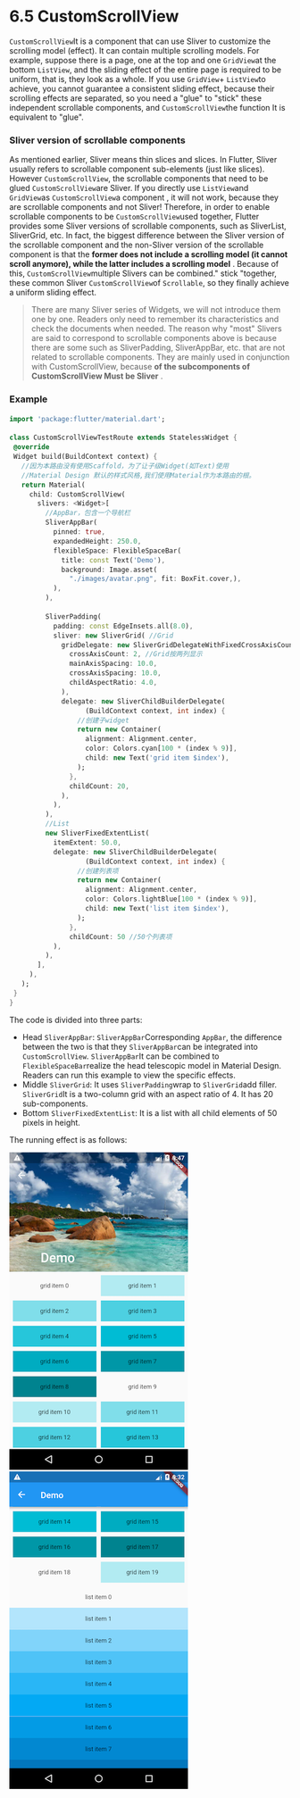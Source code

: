 # 6.5 CustomScrollView

`CustomScrollView`It is a component that can use Sliver to customize the scrolling model (effect). It can contain multiple scrolling models. For example, suppose there is a page, one at the top and one `GridView`at the bottom `ListView`, and the sliding effect of the entire page is required to be uniform, that is, they look as a whole. If you use `GridView`+ `ListView`to achieve, you cannot guarantee a consistent sliding effect, because their scrolling effects are separated, so you need a "glue" to "stick" these independent scrollable components, and `CustomScrollView`the function It is equivalent to "glue".

### Sliver version of scrollable components

As mentioned earlier, Sliver means thin slices and slices. In Flutter, Sliver usually refers to scrollable component sub-elements (just like slices). However `CustomScrollView`, the scrollable components that need to be glued `CustomScrollView`are Sliver. If you directly use `ListView`and `GridView`as `CustomScrollView`a component , it will not work, because they are scrollable components and not Sliver! Therefore, in order to enable scrollable components to be `CustomScrollView`used together, Flutter provides some Sliver versions of scrollable components, such as SliverList, SliverGrid, etc. In fact, the biggest difference between the Sliver version of the scrollable component and the non-Sliver version of the scrollable component is that the **former does not include a scrolling model (it cannot scroll anymore), while the latter includes a scrolling model** . Because of this, `CustomScrollView`multiple Slivers can be combined." stick "together, these common Sliver `CustomScrollView`of `Scrollable`, so they finally achieve a uniform sliding effect.

> There are many Sliver series of Widgets, we will not introduce them one by one. Readers only need to remember its characteristics and check the documents when needed. The reason why "most" Slivers are said to correspond to scrollable components above is because there are some such as SliverPadding, SliverAppBar, etc. that are not related to scrollable components. They are mainly used in conjunction with CustomScrollView, because **of the subcomponents of CustomScrollView Must be Sliver** .

### Example

``` dart 
import 'package:flutter/material.dart';

class CustomScrollViewTestRoute extends StatelessWidget {
 @override
 Widget build(BuildContext context) {
   //因为本路由没有使用Scaffold，为了让子级Widget(如Text)使用
   //Material Design 默认的样式风格,我们使用Material作为本路由的根。
   return Material(
     child: CustomScrollView(
       slivers: <Widget>[
         //AppBar，包含一个导航栏
         SliverAppBar(
           pinned: true,
           expandedHeight: 250.0,
           flexibleSpace: FlexibleSpaceBar(
             title: const Text('Demo'),
             background: Image.asset(
               "./images/avatar.png", fit: BoxFit.cover,),
           ),
         ),

         SliverPadding(
           padding: const EdgeInsets.all(8.0),
           sliver: new SliverGrid( //Grid
             gridDelegate: new SliverGridDelegateWithFixedCrossAxisCount(
               crossAxisCount: 2, //Grid按两列显示
               mainAxisSpacing: 10.0,
               crossAxisSpacing: 10.0,
               childAspectRatio: 4.0,
             ),
             delegate: new SliverChildBuilderDelegate(
                   (BuildContext context, int index) {
                 //创建子widget      
                 return new Container(
                   alignment: Alignment.center,
                   color: Colors.cyan[100 * (index % 9)],
                   child: new Text('grid item $index'),
                 );
               },
               childCount: 20,
             ),
           ),
         ),
         //List
         new SliverFixedExtentList(
           itemExtent: 50.0,
           delegate: new SliverChildBuilderDelegate(
                   (BuildContext context, int index) {
                 //创建列表项      
                 return new Container(
                   alignment: Alignment.center,
                   color: Colors.lightBlue[100 * (index % 9)],
                   child: new Text('list item $index'),
                 );
               },
               childCount: 50 //50个列表项
           ),
         ),
       ],
     ),
   );
 }
}

```

The code is divided into three parts:

-   Head `SliverAppBar`: `SliverAppBar`Corresponding `AppBar`, the difference between the two is that they `SliverAppBar`can be integrated into `CustomScrollView`. `SliverAppBar`It can be combined to `FlexibleSpaceBar`realize the head telescopic model in Material Design. Readers can run this example to view the specific effects.
-   Middle `SliverGrid`: It uses `SliverPadding`wrap to `SliverGrid`add filler. `SliverGrid`It is a two-column grid with an aspect ratio of 4. It has 20 sub-components.
-   Bottom `SliverFixedExtentList`: It is a list with all child elements of 50 pixels in height.

The running effect is as follows:

![Figure 6-12](../resources/imgs/6-12.png)![Figure 6-13](../resources/imgs/6-13.png)